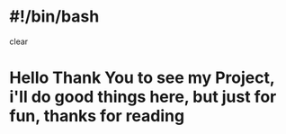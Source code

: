 # #!/bin/bash
clear
# Hello Thank You to see my Project, i'll do good things here, but just for fun, thanks for reading
